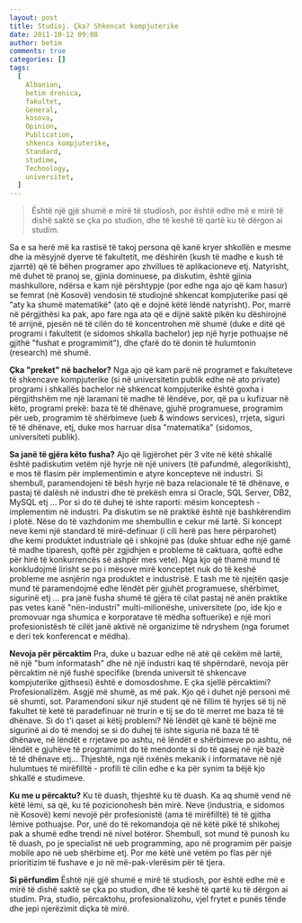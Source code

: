 ```yaml
---
layout: post
title: Studioj. Çka? Shkencat kompjuterike
date: 2011-10-12 09:08
author: betim
comments: true
categories: []
tags:
  [
    Albanian,
    betim drenica,
    fakultet,
    General,
    kosova,
    Opinion,
    Publication,
    shkenca kompjuterike,
    Standard,
    studime,
    Technology,
    universitet,
  ]
---
```


<blockquote>Është një gjë shumë e mirë të studiosh, por është edhe më e mirë të dishë saktë se çka po studion, dhe të keshë të qartë ku të dërgon ai studim.</blockquote>
Sa e sa herë më ka rastisë të takoj persona që kanë kryer shkollën e mesme dhe ia mësyjnë dyerve të fakultetit, me dëshirën (kush të madhe e kush të zjarrtë) që të bëhen programer apo zhvillues të aplikacioneve etj. Natyrisht, më duhet të pranoj se, gjinia dominuese, pa diskutim, është gjinia mashkullore, ndërsa e kam një përshtypje (por edhe nga ajo që kam hasur) se femrat (në Kosovë) vendosin të studiojnë shkencat kompjuterike pasi që "aty ka shumë matematikë" (ato që e dojnë këtë lëndë natyrisht). Por, marrë në përgjithësi ka pak, apo fare nga ata që e dijnë saktë pikën ku dëshirojnë të arrijnë, pjesën në të cilën do të koncentrohen më shumë (duke e ditë që programi i fakultetit (e sidomos shkalla bachelor) jep një hyrje pothuajse në gjithë "fushat e programimit"), dhe çfarë do të donin të hulumtonin (research) më shumë.

<!--more-->

<strong>Çka "preket" në bachelor?</strong>
Nga ajo që kam parë në programet e fakulteteve të shkencave kompjuterike (si në universitetin publik edhe në ato private) programi i shkallës bachelor në shkencat kompjuterike është goxha i përgjithshëm me një laramani të madhe të lëndëve, por, që pa u kufizuar në këto, programi prekë: baza të të dhënave, gjuhë programuese, programim për ueb, programim të shërbimeve (ueb &amp; windows services), rrjeta, siguri të të dhënave, etj, duke mos harruar disa "matematika" (sidomos, universiteti publik).

<strong>Sa janë të gjëra këto fusha?</strong>
Ajo që ligjërohet për 3 vite në këtë shkallë është padiskutim vetëm një hyrje në një univers (të pafundmë, alegorikisht), e mos të flasim për implementimin e atyre koncepteve në industri. Si shembull, paramendojeni të bësh hyrje në baza relacionale të të dhënave, e pastaj të dalësh në industri dhe të prekësh emra si Oracle, SQL Server, DB2, MySQL etj ... Por si do të duhej të ishte raporti: mësim konceptesh - implementim në industri. Pa diskutim se në praktikë është një bashkërendim i plotë. Nëse do të vazhdonim me shembullin e cekur më lartë. Si koncept neve kemi një standard të mirë-definuar (i cili herë pas here përparohet) dhe kemi produktet industriale që i shkojnë pas (duke shtuar edhe një gamë të madhe tiparesh, qoftë për zgjidhjen e probleme të caktuara, qoftë edhe për hirë të konkurrencës së ashpër mes vete). Nga kjo që thamë mund të konkludojmë lirisht se po i mësove mirë konceptet nuk do të keshë probleme me asnjërin nga produktet e industrisë. E tash me të njejtën qasje mund të paramendojmë edhe lëndët për gjuhët programuese, shërbimet, sigurinë etj ... pra janë fusha shumë të gjëra të cilat pastaj në anën praktike pas vetes kanë "nën-industri" multi-milionëshe, universitete (po, ide kjo e promovuar nga shumica e korporatave të mëdha softuerike) e një mori profesionistësh të cilët janë aktivë në organizime të ndryshem (nga forumet e deri tek konferencat e mëdha).

<strong>Nevoja për përcaktim</strong>
Pra, duke u bazuar edhe në atë që cekëm më lartë, në një "bum informatash" dhe në një industri kaq të shpërndarë, nevoja për përcaktim në një fushë specifike (brenda universit të shkencave kompjuterike gjithsesi) është e domosdoshme. E çka sjellë përcaktimi? Profesionalizëm. Asgjë më shumë, as më pak. Kjo që i duhet një personi më së shumti, sot. Paramendoni sikur një student që në fillim të hyrjes së tij në fakultet të ketë të paradefinuar në trurin e tij se do të merret me baza të të dhënave. Si do t'i qaset ai këtij problemi? Në lëndët që kanë të bëjnë me sigurinë ai do të mendoj se si do duhej të ishte siguria në baza të të dhënave, në lëndët e rrjetave po ashtu, në lëndët e shërbimeve po ashtu, në lëndët e gjuhëve të programimit do të mendonte si do të qasej në një bazë të të dhënave etj... Thjeshtë, nga një nxënës mekanik i informatave në një hulumtues të mirëfilltë - profili të cilin edhe e ka për synim ta bëjë kjo shkallë e studimeve.

<strong>Ku me u përcaktu?</strong>
Ku të duash, thjeshtë ku të duash. Ka aq shumë vend në këtë lëmi, sa që, ku të pozicionohesh bën mirë. Neve (industria, e sidomos në Kosovë) kemi nevojë për profesionistë (ama të mirëfilltë) të të gjitha lëmive pothuajse. Por, unë do të rekomandoja që në këtë pikë të shikohej pak a shumë edhe trendi në nivel botëror. Shembull, sot mund të punosh ku të duash, po je specialist në ueb programming, apo në programim për paisje mobile apo në ueb shërbime etj. Por me këtë unë vetëm po flas për një prioritizim të fushave e jo në më-pak-vlerësim për të tjera.

<strong>Si përfundim</strong>
Është një gjë shumë e mirë të studiosh, por është edhe më e mirë të dishë saktë se çka po studion, dhe të keshë të qartë ku të dërgon ai studim. Pra, studio, përcaktohu, profesionalizohu, vjel frytet e punës tënde dhe jepi njerëzimit diçka të mirë.
